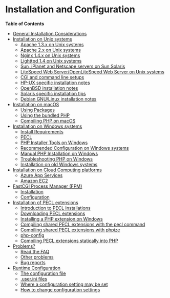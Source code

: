 Installation and Configuration
==============================

**Table of Contents**

-   [General Installation Considerations](/install/general.html)
-   [Installation on Unix systems](/install/unix.html)
    -   [Apache 1.3.x on Unix systems](/install/unix/apache.html)
    -   [Apache 2.x on Unix systems](/install/unix/apache2.html)
    -   [Nginx 1.4.x on Unix systems](/install/unix/nginx.html)
    -   [Lighttpd 1.4 on Unix systems](/install/unix/lighttpd-14.html)
    -   [Sun, iPlanet and Netscape servers on Sun
        Solaris](/install/unix/sun.html)
    -   [LiteSpeed Web Server/OpenLiteSpeed Web Server on Unix
        systems](/install/unix/litespeed.html)
    -   [CGI and command line setups](/install/unix/commandline.html)
    -   [HP-UX specific installation notes](/install/unix/hpux.html)
    -   [OpenBSD installation notes](/install/unix/openbsd.html)
    -   [Solaris specific installation tips](/install/unix/solaris.html)
    -   [Debian GNU/Linux installation notes](/install/unix/debian.html)
-   [Installation on macOS](/install/macosx.html)
    -   [Using Packages](/install/macosx/packages.html)
    -   [Using the bundled PHP](/install/macosx/bundled.html)
    -   [Compiling PHP on macOS](/install/macosx/compile.html)
-   [Installation on Windows systems](/install/windows.html)
    -   [Install Requirements](/install/windows/requirements.html)
    -   [PECL](/install/windows/pecl.html)
    -   [PHP Installer Tools on Windows](/install/windows/tools.html)
    -   [Recommended Configuration on Windows
        systems](/install/windows/recommended.html)
    -   [Manual PHP Installation on
        Windows](/install/windows/manual.html)
    -   [Troubleshooting PHP on
        Windows](/install/windows/troubleshooting.html)
    -   [Installation on old Windows
        systems](/install/windows/legacy/index.html)
-   [Installation on Cloud Computing platforms](/install/cloud.html)
    -   [Azure App Services](/install/cloud/azure.html)
    -   [Amazon EC2](/install/cloud/ec2.html)
-   [FastCGI Process Manager (FPM)](/install/fpm.html)
    -   [Installation](/install/fpm/install.html)
    -   [Configuration](/install/fpm/configuration.html)
-   [Installation of PECL extensions](/install/pecl.html)
    -   [Introduction to PECL Installations](/install/pecl/intro.html)
    -   [Downloading PECL extensions](/install/pecl/downloads.html)
    -   [Installing a PHP extension on
        Windows](/install/pecl/windows.html)
    -   [Compiling shared PECL extensions with the pecl
        command](/install/pecl/pear.html)
    -   [Compiling shared PECL extensions with
        phpize](/install/pecl/phpize.html)
    -   [php-config](/install/pecl/php-config.html)
    -   [Compiling PECL extensions statically into
        PHP](/install/pecl/static.html)
-   [Problems?](/install/problems.html)
    -   [Read the FAQ](/install/problems/faq.html)
    -   [Other problems](/install/problems/support.html)
    -   [Bug reports](/install/problems/bugs.html)
-   [Runtime Configuration](/configuration.html)
    -   [The configuration file](/configuration/file.html)
    -   [.user.ini files](/configuration/file/per-user.html)
    -   [Where a configuration setting may be
        set](/configuration/changes/modes.html)
    -   [How to change configuration
        settings](/configuration/changes.html)
